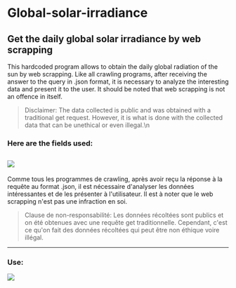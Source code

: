 # Global-solar-irradiance
 Get the daily global solar irradiance by web scrapping
---------------------------------------------------------------------------------------------
This hardcoded program allows to obtain the daily global radiation of the sun by web scrapping. 
Like all crawling programs, after receiving the answer to the query in .json format, it is necessary to analyze the interesting data and present it to the user. It should be noted that web scrapping is not an offence in itself. 
> Disclaimer: The data collected is public and was obtained with a traditional get request. However, it is what is done with the collected data that can be unethical or even illegal.\n
### Here are the fields used:
![](https://i.ibb.co/1GcHJQG/screen-rgj.png)
---------------------------------------------------------------------------------------------
Comme tous les programmes de crawling, après avoir reçu la réponse à la requête au format .json, il est nécessaire d'analyser les données intéressantes et de les présenter à l'utilisateur. Il est à noter que le web scrapping n'est pas une infraction en soi. 
> Clause de non-responsabilité: Les données récoltées sont publics et on été obtenues avec une requête get traditionnelle. Cependant, c'est ce qu'on fait des données récoltées qui peut être non éthique voire illégal. 
---------------------------------------------------------------------------------------------

### Use:
![](https://i.ibb.co/xfDjB7Z/screen-prg.png)
